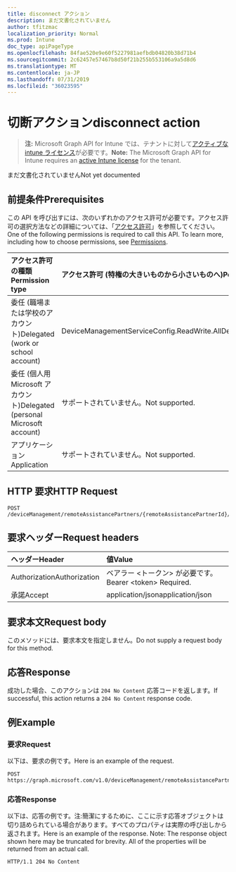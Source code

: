 ```yaml
---
title: disconnect アクション
description: まだ文書化されていません
author: tfitzmac
localization_priority: Normal
ms.prod: Intune
doc_type: apiPageType
ms.openlocfilehash: 84fae520e9e60f5227981aefbdb04820b38d71b4
ms.sourcegitcommit: 2c62457e57467b8d50f21b255b553106a9a5d8d6
ms.translationtype: MT
ms.contentlocale: ja-JP
ms.lasthandoff: 07/31/2019
ms.locfileid: "36023595"
---
```

# <a name="disconnect-action"></a><span data-ttu-id="56480-103">切断アクション</span><span class="sxs-lookup"><span data-stu-id="56480-103">disconnect action</span></span>

> <span data-ttu-id="56480-104">**注:** Microsoft Graph API for Intune では、テナントに対して[アクティブな intune ライセンス](https://go.microsoft.com/fwlink/?linkid=839381)が必要です。</span><span class="sxs-lookup"><span data-stu-id="56480-104">**Note:** The Microsoft Graph API for Intune requires an [active Intune license](https://go.microsoft.com/fwlink/?linkid=839381) for the tenant.</span></span>

<span data-ttu-id="56480-105">まだ文書化されていません</span><span class="sxs-lookup"><span data-stu-id="56480-105">Not yet documented</span></span>

## <a name="prerequisites"></a><span data-ttu-id="56480-106">前提条件</span><span class="sxs-lookup"><span data-stu-id="56480-106">Prerequisites</span></span>
<span data-ttu-id="56480-p101">この API を呼び出すには、次のいずれかのアクセス許可が必要です。アクセス許可の選択方法などの詳細については、「[アクセス許可](/graph/permissions-reference)」を参照してください。</span><span class="sxs-lookup"><span data-stu-id="56480-p101">One of the following permissions is required to call this API. To learn more, including how to choose permissions, see [Permissions](/graph/permissions-reference).</span></span>

|<span data-ttu-id="56480-109">アクセス許可の種類</span><span class="sxs-lookup"><span data-stu-id="56480-109">Permission type</span></span>|<span data-ttu-id="56480-110">アクセス許可 (特権の大きいものから小さいものへ)</span><span class="sxs-lookup"><span data-stu-id="56480-110">Permissions (from most to least privileged)</span></span>|
|:---|:---|
|<span data-ttu-id="56480-111">委任 (職場または学校のアカウント)</span><span class="sxs-lookup"><span data-stu-id="56480-111">Delegated (work or school account)</span></span>|<span data-ttu-id="56480-112">DeviceManagementServiceConfig.ReadWrite.All</span><span class="sxs-lookup"><span data-stu-id="56480-112">DeviceManagementServiceConfig.ReadWrite.All</span></span>|
|<span data-ttu-id="56480-113">委任 (個人用 Microsoft アカウント)</span><span class="sxs-lookup"><span data-stu-id="56480-113">Delegated (personal Microsoft account)</span></span>|<span data-ttu-id="56480-114">サポートされていません。</span><span class="sxs-lookup"><span data-stu-id="56480-114">Not supported.</span></span>|
|<span data-ttu-id="56480-115">アプリケーション</span><span class="sxs-lookup"><span data-stu-id="56480-115">Application</span></span>|<span data-ttu-id="56480-116">サポートされていません。</span><span class="sxs-lookup"><span data-stu-id="56480-116">Not supported.</span></span>|

## <a name="http-request"></a><span data-ttu-id="56480-117">HTTP 要求</span><span class="sxs-lookup"><span data-stu-id="56480-117">HTTP Request</span></span>
<!-- {
  "blockType": "ignored"
}
-->
``` http
POST /deviceManagement/remoteAssistancePartners/{remoteAssistancePartnerId}/disconnect
```

## <a name="request-headers"></a><span data-ttu-id="56480-118">要求ヘッダー</span><span class="sxs-lookup"><span data-stu-id="56480-118">Request headers</span></span>
|<span data-ttu-id="56480-119">ヘッダー</span><span class="sxs-lookup"><span data-stu-id="56480-119">Header</span></span>|<span data-ttu-id="56480-120">値</span><span class="sxs-lookup"><span data-stu-id="56480-120">Value</span></span>|
|:---|:---|
|<span data-ttu-id="56480-121">Authorization</span><span class="sxs-lookup"><span data-stu-id="56480-121">Authorization</span></span>|<span data-ttu-id="56480-122">ベアラー &lt;トークン&gt; が必要です。</span><span class="sxs-lookup"><span data-stu-id="56480-122">Bearer &lt;token&gt; Required.</span></span>|
|<span data-ttu-id="56480-123">承諾</span><span class="sxs-lookup"><span data-stu-id="56480-123">Accept</span></span>|<span data-ttu-id="56480-124">application/json</span><span class="sxs-lookup"><span data-stu-id="56480-124">application/json</span></span>|

## <a name="request-body"></a><span data-ttu-id="56480-125">要求本文</span><span class="sxs-lookup"><span data-stu-id="56480-125">Request body</span></span>
<span data-ttu-id="56480-126">このメソッドには、要求本文を指定しません。</span><span class="sxs-lookup"><span data-stu-id="56480-126">Do not supply a request body for this method.</span></span>

## <a name="response"></a><span data-ttu-id="56480-127">応答</span><span class="sxs-lookup"><span data-stu-id="56480-127">Response</span></span>
<span data-ttu-id="56480-128">成功した場合、このアクションは `204 No Content` 応答コードを返します。</span><span class="sxs-lookup"><span data-stu-id="56480-128">If successful, this action returns a `204 No Content` response code.</span></span>

## <a name="example"></a><span data-ttu-id="56480-129">例</span><span class="sxs-lookup"><span data-stu-id="56480-129">Example</span></span>

### <a name="request"></a><span data-ttu-id="56480-130">要求</span><span class="sxs-lookup"><span data-stu-id="56480-130">Request</span></span>
<span data-ttu-id="56480-131">以下は、要求の例です。</span><span class="sxs-lookup"><span data-stu-id="56480-131">Here is an example of the request.</span></span>
``` http
POST https://graph.microsoft.com/v1.0/deviceManagement/remoteAssistancePartners/{remoteAssistancePartnerId}/disconnect
```

### <a name="response"></a><span data-ttu-id="56480-132">応答</span><span class="sxs-lookup"><span data-stu-id="56480-132">Response</span></span>
<span data-ttu-id="56480-p102">以下は、応答の例です。注:簡潔にするために、ここに示す応答オブジェクトは切り詰められている場合があります。すべてのプロパティは実際の呼び出しから返されます。</span><span class="sxs-lookup"><span data-stu-id="56480-p102">Here is an example of the response. Note: The response object shown here may be truncated for brevity. All of the properties will be returned from an actual call.</span></span>
``` http
HTTP/1.1 204 No Content
```



